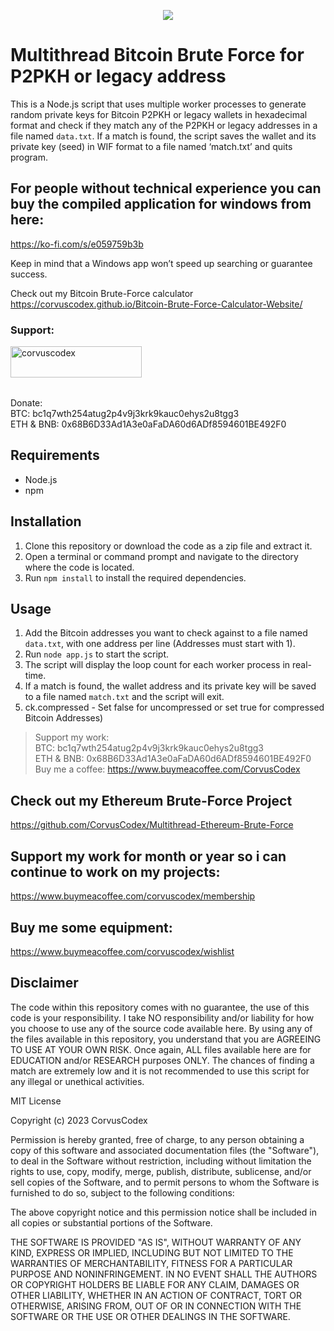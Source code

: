 <p align="center">
  <img src="https://github.com/CorvusCodex/Multithread-Bitcoin-Brute-Force/blob/main/multithread%20bitcoin%20bruteforce%20script.png?raw=true">
</p>

# Multithread Bitcoin Brute Force for P2PKH or legacy address

This is a Node.js script that uses multiple worker processes to generate random private keys for Bitcoin P2PKH or legacy wallets in hexadecimal format and check if they match any of the P2PKH or legacy addresses in a file named `data.txt`. If a match is found,  the script saves the wallet and its private key (seed) in WIF format to a file named ‘match.txt’ and quits program.

## For people without technical experience you can buy the compiled application for windows from here:

https://ko-fi.com/s/e059759b3b


Keep in mind that a Windows app won’t speed up searching or guarantee success.

Check out my Bitcoin Brute-Force calculator
https://corvuscodex.github.io/Bitcoin-Brute-Force-Calculator-Website/

<h3 align="left">Support:</h3>
<p><a href="https://www.buymeacoffee.com/corvuscodex"> <img align="left" src="https://cdn.buymeacoffee.com/buttons/v2/default-yellow.png" height="50" width="210" alt="corvuscodex" /></a></p><br><br>

<br><br>
Donate: <br>
BTC: bc1q7wth254atug2p4v9j3krk9kauc0ehys2u8tgg3 <br>
ETH & BNB: 0x68B6D33Ad1A3e0aFaDA60d6ADf8594601BE492F0

## Requirements

- Node.js
- npm

## Installation

1. Clone this repository or download the code as a zip file and extract it.
2. Open a terminal or command prompt and navigate to the directory where the code is located.
3. Run `npm install` to install the required dependencies.

## Usage

1. Add the Bitcoin addresses you want to check against to a file named `data.txt`, with one address per line (Addresses must start with 1).
2. Run `node app.js` to start the script.
3. The script will display the loop count for each worker process in real-time.
4. If a match is found, the wallet address and its private key will be saved to a file named `match.txt` and the script will exit.
5. ck.compressed - Set false for uncompressed or set true for compressed Bitcoin Addresses)



>Support my work:<br>
>BTC: bc1q7wth254atug2p4v9j3krk9kauc0ehys2u8tgg3<br>
>ETH & BNB: 0x68B6D33Ad1A3e0aFaDA60d6ADf8594601BE492F0<br>
>Buy me a coffee: https://www.buymeacoffee.com/CorvusCodex


## Check out my Ethereum Brute-Force Project
https://github.com/CorvusCodex/Multithread-Ethereum-Brute-Force

## Support my work for month or year so i can continue to work on my projects:
https://www.buymeacoffee.com/corvuscodex/membership

## Buy me some equipment:
https://www.buymeacoffee.com/corvuscodex/wishlist

## Disclaimer

The code within this repository comes with no guarantee, the use of this code is your responsibility. I take NO responsibility and/or liability for how you choose to use any of the source code available here. By using any of the files available in this repository, you understand that you are AGREEING TO USE AT YOUR OWN RISK. Once again, ALL files available here are for EDUCATION and/or RESEARCH purposes ONLY. The chances of finding a match are extremely low and it is not recommended to use this script for any illegal or unethical activities.


MIT License

Copyright (c) 2023 CorvusCodex

Permission is hereby granted, free of charge, to any person obtaining a copy
of this software and associated documentation files (the "Software"), to deal
in the Software without restriction, including without limitation the rights
to use, copy, modify, merge, publish, distribute, sublicense, and/or sell
copies of the Software, and to permit persons to whom the Software is
furnished to do so, subject to the following conditions:

The above copyright notice and this permission notice shall be included in all
copies or substantial portions of the Software.

THE SOFTWARE IS PROVIDED "AS IS", WITHOUT WARRANTY OF ANY KIND, EXPRESS OR
IMPLIED, INCLUDING BUT NOT LIMITED TO THE WARRANTIES OF MERCHANTABILITY,
FITNESS FOR A PARTICULAR PURPOSE AND NONINFRINGEMENT. IN NO EVENT SHALL THE
AUTHORS OR COPYRIGHT HOLDERS BE LIABLE FOR ANY CLAIM, DAMAGES OR OTHER
LIABILITY, WHETHER IN AN ACTION OF CONTRACT, TORT OR OTHERWISE, ARISING FROM,
OUT OF OR IN CONNECTION WITH THE SOFTWARE OR THE USE OR OTHER DEALINGS IN THE
SOFTWARE.
